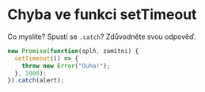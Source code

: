 # Chyba ve funkci setTimeout

Co myslíte? Spustí se `.catch`? Zdůvodněte svou odpověď.

```js
new Promise(function(splň, zamítni) {
  setTimeout(() => {
    throw new Error("Ouha!");
  }, 1000);
}).catch(alert);
```
